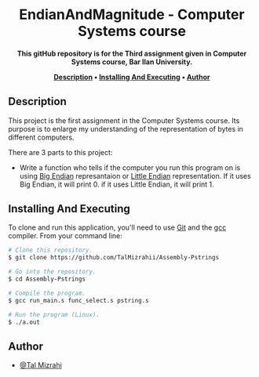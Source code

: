 
<h1 align="center">
  
<br>
  EndianAndMagnitude - Computer Systems course
  <br>
</h1>

<h4 align="center">This gitHub repository is for the Third assignment given in Computer Systems course, Bar Ilan University.


<p align="center">
  <a href="#description">Description</a> •
  <a href="#installing-and-executing">Installing And Executing</a> •
  <a href="#author">Author</a> 
</p>

## Description

 This project is the first assignment in the Computer Systems course. Its purpose is to enlarge my understanding of the representation of bytes in different computers.
 
There are 3 parts to this project:
  * Write a function who tells if the computer you run this program on is using [Big Endian](https://en.wikipedia.org/wiki/Endianness) represantaion or [Little Endian](https://en.wikipedia.org/wiki/Endianness) representation. If it uses Big Endian, it will print 0. if it uses Little Endian, it will print 1. 

## Installing And Executing

To clone and run this application, you'll need to use [Git](https://git-scm.com) and the [gcc](https://gcc.gnu.org/) compiler. From your command line:

```bash
# Clone this repository.
$ git clone https://github.com/TalMizrahii/Assembly-Pstrings

# Go into the repository.
$ cd Assembly-Pstrings

# Compile the program.
$ gcc run_main.s func_select.s pstring.s

# Run the program (Linux).
$ ./a.out
```

## Author
* [@Tal Mizrahi](https://github.com/TalMizrahii)

